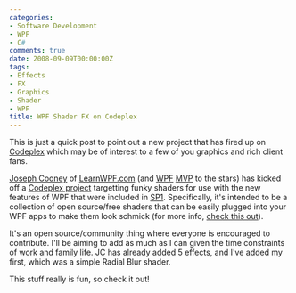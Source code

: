```yaml
---
categories:
- Software Development
- WPF
- C#
comments: true
date: 2008-09-09T00:00:00Z
tags:
- Effects
- FX
- Graphics
- Shader
- WPF
title: WPF Shader FX on Codeplex
---
```


This is just a quick post to point out a new project that has fired up on <a href="http://www.codeplex.com/" title="Codeplex">Codeplex</a> which may be of interest to a few of you graphics and rich client fans.

<a href="http://jcooney.net/" title="JCooney.NET">Joseph Cooney</a> of <a href="http://learnwpf.com/" title="Learn WPF">LearnWPF.com</a> (and <a href="http://en.wikipedia.org/wiki/Windows_Presentation_Foundation" title="WPF">WPF</a> <a href="http://mvp.support.microsoft.com/" title="MVP">MVP</a> to the stars) has kicked off a <a href="http://www.codeplex.com/fx" title="FX project @ Codeplex">Codeplex project</a> targetting funky shaders for use with the new features of WPF that were included in <a href="http://www.microsoft.com/downloads/details.aspx?familyid=ab99342f-5d1a-413d-8319-81da479ab0d7" title=".NET 3.5 SP1">SP1</a>. Specifically, it's intended to be a collection of open source/free shaders that can be easily plugged into your WPF apps to make them look schmick (for more info, <a href="http://learnwpf.com/Posts/Post.aspx?postId=398ed9d5-c56a-4ad5-830d-02e2d8d3bf26" title="WPF Shader Effects Community Project Launched">check this out</a>).

It's an open source/community thing where everyone is encouraged to contribute. I'll be aiming to add as much as I can given the time constraints of work and family life. JC has already added 5 effects, and I've added my first, which was a simple Radial Blur shader.

This stuff really is fun, so check it out!

